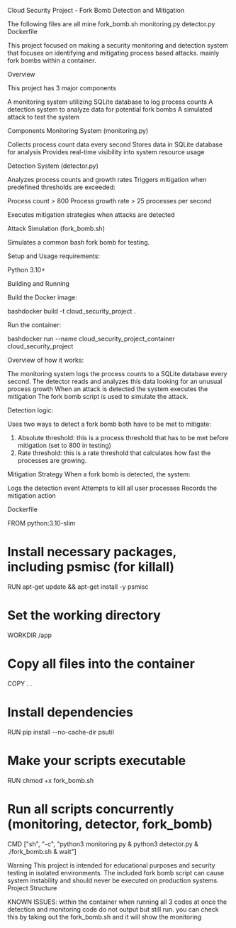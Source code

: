 Cloud Security Project - Fork Bomb Detection and Mitigation

The following files are all mine
fork_bomb.sh
monitoring.py
detector.py
Dockerfile

This project focused on making a security monitoring and detection system that focuses on identifying and mitigating process based attacks. mainly fork bombs within a container.

Overview

This project has 3 major components

A monitoring system utilizing SQLite database to log process counts
A detection system to analyze data for potential fork bombs
A simulated attack to test the system

Components
Monitoring System (monitoring.py)

Collects process count data every second
Stores data in SQLite database for analysis
Provides real-time visibility into system resource usage

Detection System (detector.py)

Analyzes process counts and growth rates
Triggers mitigation when predefined thresholds are exceeded:

Process count > 800
Process growth rate > 25 processes per second


Executes mitigation strategies when attacks are detected

Attack Simulation (fork_bomb.sh)

Simulates a common bash fork bomb for testing.

Setup and Usage requirements:

Python 3.10+

Building and Running

Build the Docker image:

bashdocker build -t cloud_security_project .

Run the container:

bashdocker run --name cloud_security_project_container cloud_security_project

Overview of how it works:

The monitoring system logs the process counts to a SQLite database every second. 
The detector reads and analyzes this data looking for an unusual process growth
When an attack is detected the system executes the mitigation
The fork bomb script is used to simulate the attack.

Detection logic:

Uses two ways to detect a fork bomb both have to be met to mitigate:
1. Absolute threshold: this is a process threshold that has to be met before mitigation (set to 800 in testing)
2. Rate threshold: this is a rate threshold that calculates how fast the processes are growing.

Mitigation Strategy
When a fork bomb is detected, the system:

Logs the detection event
Attempts to kill all user processes
Records the mitigation action

Dockerfile

FROM python:3.10-slim

# Install necessary packages, including psmisc (for killall)
RUN apt-get update && apt-get install -y psmisc

# Set the working directory
WORKDIR /app

# Copy all files into the container
COPY . .

# Install dependencies
RUN pip install --no-cache-dir psutil

# Make your scripts executable
RUN chmod +x fork_bomb.sh

# Run all scripts concurrently (monitoring, detector, fork_bomb)
CMD ["sh", "-c", "python3 monitoring.py & python3 detector.py & ./fork_bomb.sh & wait"]

Warning
This project is intended for educational purposes and security testing in isolated environments. The included fork bomb script can cause system instability and should never be executed on production systems.
Project Structure

KNOWN ISSUES:
within the container when running all 3 codes at once the detection and monitoring code do not output but still run. you can check this by taking out the fork_bomb.sh and it will show the monitoring





